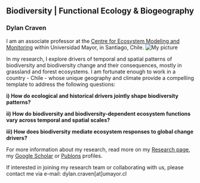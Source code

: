 ## Biodiversity | Functional Ecology & Biogeography

### Dylan Craven

I am an associate professor at the [Centre for Ecosystem Modeling and Monitoring](https://www.umayor.cl/um/vicerrectoria-investigacion/centros-de-investigacion) within Universidad Mayor, in Santiago, Chile. 
![My picture](/images/dcraven-picture.png)

In my research, I explore drivers of temporal and spatial patterns of biodiversity and biodiversity change and their consequences, mostly in grassland and forest ecosystems. I am fortunate enough to work in a country - Chile - whose unique geography and climate provide a compelling template to address the following questions:

 __i) How do ecological and historical drivers jointly shape biodiversity patterns?__  
 
__ii)  How do biodiversity and biodiversity-dependent ecosystem functions vary across temporal and spatial scales?__

__iii) How does biodiversity mediate ecosystem responses to global change drivers?__

For more information about my research, read more on my [Research page](/research), my [Google Scholar](https://scholar.google.com/citations?user=rz2vROgAAAAJ&hl=en&authuser=1) or
[Publons](https://publons.com/researcher/313540/dylan-craven/) profiles.

If interested in joining my research team or collaborating with us, please contact me via e-mail: dylan.craven[at]umayor.cl

